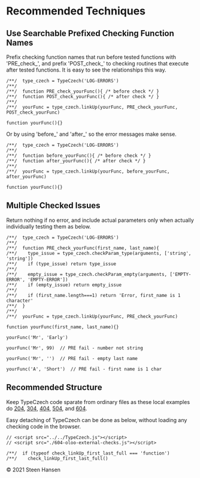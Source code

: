 # Recommended Techniques

## Use Searchable Prefixed Checking Function Names
Prefix checking function names that run before tested
functions with 'PRE_check_', and prefix 'POST_check_' to checking routines that execute after
tested functions. It is easy to see the relationships this way.

    /**/  type_czech = TypeCzech('LOG-ERRORS')
    /**/
    /**/  function PRE_check_yourFunc(){ /* before check */ }
    /**/  function POST_check_yourFunc(){ /* after check */ }
    /**/
    /**/  yourFunc = type_czech.linkUp(yourFunc, PRE_check_yourFunc, POST_check_yourFunc)

    function yourFunc(){}

Or by using 'before_' and 'after_' so the error messages make sense.

    /**/  type_czech = TypeCzech('LOG-ERRORS')
    /**/
    /**/  function before_yourFunc(){ /* before check */ }
    /**/  function after_yourFunc(){ /* after check */ }
    /**/
    /**/  yourFunc = type_czech.linkUp(yourFunc, before_yourFunc, after_yourFunc)

    function yourFunc(){}


## Multiple Checked Issues
Return nothing if no error, and include actual
parameters only when actually individually testing them as below.

    /**/  type_czech = TypeCzech('LOG-ERRORS')
    /**/
    /**/  function PRE_check_yourFunc(first_name, last_name){
    /**/    type_issue = type_czech.checkParam_type(arguments, ['string', 'string'])
    /**/    if (type_issue) return type_issue
    /**/
    /**/    empty_issue = type_czech.checkParam_empty(arguments, ['EMPTY-ERROR', 'EMPTY-ERROR'])
    /**/    if (empty_issue) return empty_issue
    /**/
    /**/    if (first_name.length===1) return 'Error, first_name is 1 character'
    /**/  }
    /**/
    /**/  yourFunc = type_czech.linkUp(yourFunc, PRE_check_yourFunc)

    function yourFunc(first_name, last_name){}
    
    yourFunc('Mr', 'Early')

    yourFunc('Mr', 99)  // PRE fail - number not string

    yourFunc('Mr', '')  // PRE fail - empty last name
    
    yourFunc('A', 'Short')  // PRE fail - first name is 1 char

## Recommended Structure
Keep TypeCzech code sparate from ordinary files as these local examples do [204](../examples-web/204-Extending-Closures-Single/204-Extending-Closures-Single.html),
[304](../examples-web/304-Extending-IIFEs-Single/304-Extending-IIFEs-Single.html),
[404](../examples-web/404-Extending-ClassFree-Single/404-Extending-ClassFree-Single.html),
[504](../examples-web/504-Extending-Prototypes-Single/504-Extending-Prototypes-Single.html), and
[604](../examples-web/604-Extending-OLOO-Single/604-Extending-OLOO-Single.html).

Easy detaching of TypeCzech can be done as below, without loading any checking code in the browser.

    // <script src="../../TypeCzech.js"></script>
    // <script src="./604-oloo-external-checks.js"></script>

    /**/  if (typeof check_linkUp_first_last_full === 'function') 
    /**/    check_linkUp_first_last_full()


&copy; 2021 Steen Hansen